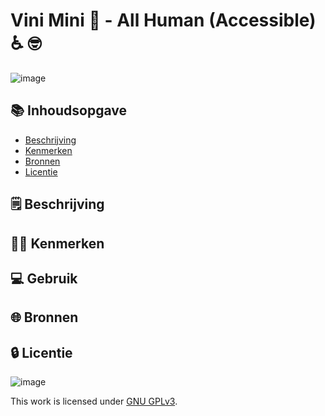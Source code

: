 <h1> Vini Mini 🥜 - All Human (Accessible) ♿ 🤓 </h1>

![image](https://user-images.githubusercontent.com/112861261/201074585-9650353c-39bb-4d41-8b5a-42cbc342be93.png)


<h2>📚 Inhoudsopgave</h2>

  * [Beschrijving](#beschrijving)
  * [Kenmerken](#kenmerken)
  * [Bronnen](#bronnen)
  * [Licentie](#licentie)


<h2>
🗒️ Beschrijving
</h2>




<h2>
👩‍💻 Kenmerken
</h2>





<h2>
💻 Gebruik
</h2>



<h2>
🌐 Bronnen
</h2>





<h2>
 🔒 Licentie
</h2>

![image](https://user-images.githubusercontent.com/112861261/195268886-d661d739-e7e6-49c1-824d-94a9db6678ea.png)


This work is licensed under [GNU GPLv3](./LICENSE).

        

